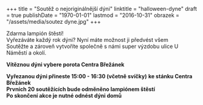 +++
title = "Soutěž o nejoriginálnější dýni"
linktitle = "halloween-dyne"
draft = true
publishDate = "1970-01-01"
lastmod = "2016-10-31"
obrazek = "/assets/media/soutez dyne.jpg"
+++

Zdarma lampión štěstí!  
Vyřezáváte každý rok dýni? Nyní máte možnost ji předvést všem  
Soutěžte a zároveň vytvoříte společně s námi super výzdobu ulice U Náměstí a okolí.  

**Vítěznou dýni vybere porota Centra Břežánek**

**Vyřezanou dýni přineste 15:00 - 16:30 (včetně svíčky)** **ke stánku Centra Břežánek**   
**Prvních 20 soutěžících bude odměněno lampiónem štěstí**   
**Po skončení akce je nutné odnést dýni domů**

